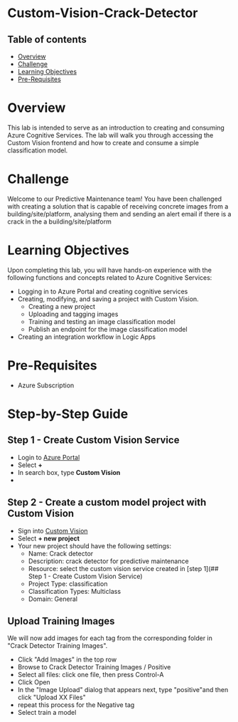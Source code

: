 # Custom-Vision-Crack-Detector

## Table of contents
* [Overview](#overview)
* [Challenge](#challenge)
* [Learning Objectives](#Learning-Objectives)
* [Pre-Requisites](#pre-requisites)

# Overview	
This lab is intended to serve as an introduction to creating and consuming Azure Cognitive Services.
The lab will walk you through accessing the Custom Vision frontend and how to create and consume a simple classification model.

# Challenge 
Welcome to our Predictive Maintenance team! You have been challenged with creating a solution that is capable of receiving concrete images from a building/site/platform, analysing them and sending an alert email if there is a crack in the a building/site/platform

# Learning Objectives

Upon completing this lab, you will have hands-on experience with the following functions and concepts related to Azure Cognitive Services:

* Logging in to Azure Portal and creating cognitive services 
* Creating, modifying, and saving a project with Custom Vision.
  * Creating a new project
  * Uploading and tagging images
  *	Training and testing an image classification model
  * Publish an endpoint for the image classification model
* Creating an integration workflow in Logic Apps

# Pre-Requisites
* Azure Subscription

# Step-by-Step Guide

## Step 1 - Create Custom Vision Service

* Login to [Azure Portal](https://portal.azure.com)
* Select **+**
* In search box, type **Custom Vision**
*


## Step 2 - Create a custom model project with Custom Vision

* Sign into [Custom Vision](https://customvision.ai)
* Select **+ new project** 
* Your new project should have the following settings:
  * Name: Crack detector
  * Description: crack detector for predictive maintenance
  * Resource: select the custom vision service created in [step 1](##  Step 1 - Create Custom Vision Service)
  * Project Type: classification
  * Classification Types: Multiclass
  * Domain: General


## Upload Training Images

We will now add images for each tag from the corresponding folder in "Crack Detector Training Images". 

* Click "Add Images" in the top row
* Browse to Crack Detector Training Images / Positive
* Select all files: click one file, then press Control-A
* Click Open
* In the "Image Upload" dialog that appears next, type "positive"and then click "Upload XX Files"
* repeat this process for the Negative tag
* Select train a model

